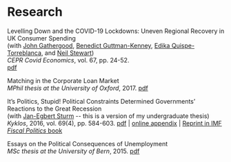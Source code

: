 # Research

Levelling Down and the COVID-19 Lockdowns: Uneven Regional Recovery in UK Consumer Spending  
(with [John Gathergood](https://sites.google.com/site/gathergoodjohn/home), [Benedict Guttman-Kenney](https://www.benedictgk.com), [Edika Quispe-Torreblanca](https://edikaqt.github.io), and [Neil Stewart](https://neil-stewart.github.io))  
*CEPR Covid Economics*, vol. 67, pp. 24-52.  
[pdf](/uploads/gathergood2021levelling.pdf)


Matching in the Corporate Loan Market  
*MPhil thesis at the University of Oxford*, 2017.
[pdf](/uploads/gunzinger2015matching.pdf)


It’s Politics, Stupid! Political Constraints Determined Governments’ Reactions to the Great Recession  
(with [Jan-Egbert Sturm](https://kof.ethz.ch/en/the-institute/people/person-detail.MTI5MTQx.TGlzdC81NzgsODQ4OTAwOTg=.html) -- this is a version of my undergraduate thesis)  
*Kyklos*, 2016, vol. 69(4), pp. 584-603.
[pdf](/uploads/gunzinger2016politics.pdf) | [online appendix](/uploads/gunzinger2016politics-supplement.pdf) | [Reprint in IMF *Fiscal Politics* book](https://www.elibrary.imf.org/view/books/071/23794-9781475547900-en/23794-9781475547900-en-book.xml?rskey=DgMM5d&result=1)


Essays on the Political Consequences of Unemployment  
*MSc thesis at the University of Bern*, 2015.
[pdf](/uploads/gunzinger2013essays.pdf)
